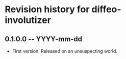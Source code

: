 # Revision history for diffeo-involutizer

## 0.1.0.0  -- YYYY-mm-dd

* First version. Released on an unsuspecting world.

